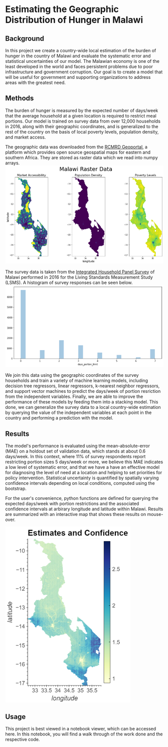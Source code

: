 # Estimating the Geographic Distribution of Hunger in Malawi

## Background
In this project we create a country-wide local estimation of the burden of hunger in the country of Malawi and evaluate the systematic error and statistical uncertainties of our model. The Malawian economy is one of the least developed in the world and faces persistent problems due to poor infrastructure and government corruption. Our goal is to create a model that will be useful for government and supporting organizations to address areas with the greatest need. 

## Methods
The burden of hunger is measured by the expected number of days/week that the average household at a given location is required to restrict meal portions. Our model is trained on survey data from over 12,000 households in 2016, along with their geographic coordinates, and is generalized to the rest of the country on the basis of local poverty levels, population density, and market access.

The geographic data was downloaded from the [RCMRD Geoportal](http://geoportal.rcmrd.org/), a platform which provides open source geospatial maps for eastern and southern Africa. They are stored as raster data which we read into numpy arrays.
<img src="raster_data.png" alt="Geographic Input" class="center"/>

The survey data is taken from the [Integrated Household Panel Survey](https://microdata.worldbank.org/index.php/catalog/3819/study-description) of Malawi performed in 2016 for the Living Standards Measurement Study (LSMS). A histogram of survey responses can be seen below.
<img src="survey_data.png" alt="Survey distribution" class="center"/>

We join this data using the geographic coordinates of the survey households and train a variety of machine learning models, including decision tree regressors, linear regressors, k-nearest neighbor regressors, and support vector machines to predict the days/week of portion resriction from the independent variables. Finally, we are able to improve the performance of these models by feeding them into a stacking model. This done, we can generalize the survey data to a local country-wide estimation by querying the value of the independent variables at each point in the country and performing a prediction with the model. 

## Results
The model's performance is evaluated using the mean-absolute-error (MAE) on a holdout set of validation data, which stands at about 0.6 days/week. In this context, where 11% of survey respondents report restricting portion sizes 5 days/week or more, we believe this MAE indicates a low level of systematic error, and that we have a have an effective model for diagnosing the level of need at a location and helping to set priorities for policy intervention. Statistical uncertainty is quantified by spatially varying confidence intervals depending on local conditions, computed using the bootstrap.

For the user's convenience, python functions are defined for querying the expected days/week with portion restrictions and the associated confidence intervals at arbirary longitude and latitude within Malawi. Results are summarized with an interactive map that shows these results on mouse-over.

<img src="estimation_map.png" alt="Estimation" width="400" class="center"/>

## Usage

This project is best viewed in a notebook viewer, which can be accessed here. In this notebook, you will find a walk through of the work done and the respective code.
